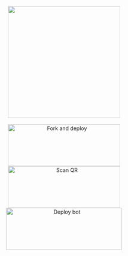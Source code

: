 <div align="center">
  <img border-radius: 15px src="https://i.imgur.com/rBxpFLN.jpeg" width="300" height="300"/>
    <div>
<br>
<a href="https://github.com/AMRUSIR/AMRUSER-MD/fork"><img align="center" src="https://i.imgur.com/h3SNsnv.png" alt="Fork and deploy" height="112" width="300" /></a>
<div>
<a href="https://bit.ly/princerudh-md-qr"><img align="center" src="https://i.imgur.com/cdo0yUW.png" alt="Scan QR" height="112" width="300" /></a>
<div>
  <a href="https://heroku.com/deploy?template=https://github.com/AMRUSIR/AMRUSER-MD" target="blank"><img align="center" src="https://i.imgur.com/gqrPrrf.png" alt="Deploy bot" height="112" width="310" /></a>
  <div>
<br>
